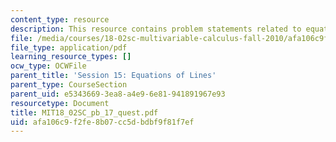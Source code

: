 ```yaml
---
content_type: resource
description: This resource contains problem statements related to equations of lines.
file: /media/courses/18-02sc-multivariable-calculus-fall-2010/afa106c9f2fe8b07cc5dbdbf9f81f7ef_MIT18_02SC_pb_17_quest.pdf
file_type: application/pdf
learning_resource_types: []
ocw_type: OCWFile
parent_title: 'Session 15: Equations of Lines'
parent_type: CourseSection
parent_uid: e5343669-3ea8-a4e9-6e81-941891967e93
resourcetype: Document
title: MIT18_02SC_pb_17_quest.pdf
uid: afa106c9-f2fe-8b07-cc5d-bdbf9f81f7ef
---
```

